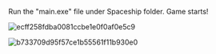 Run the "main.exe" file under Spaceship folder. Game starts!

![ecff258fdba0081ccbe1e0f0af0e5c9](https://github.com/Davi4Deng/Spaceship_game/assets/116290875/b6d710a4-1f3b-4d8b-b747-45ad876dcab0)

![b733709d95f57ce1b55561f11b930e0](https://github.com/Davi4Deng/Spaceship_game/assets/116290875/04233ea8-dde6-4bac-9c4c-b92e2d815a58)
